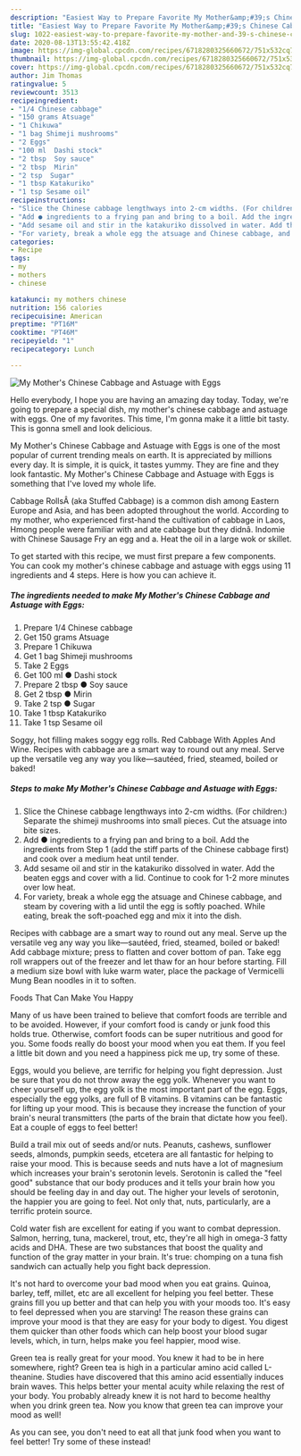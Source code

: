 ```yaml
---
description: "Easiest Way to Prepare Favorite My Mother&amp;#39;s Chinese Cabbage and Astuage with Eggs"
title: "Easiest Way to Prepare Favorite My Mother&amp;#39;s Chinese Cabbage and Astuage with Eggs"
slug: 1022-easiest-way-to-prepare-favorite-my-mother-and-39-s-chinese-cabbage-and-astuage-with-eggs
date: 2020-08-13T13:55:42.418Z
image: https://img-global.cpcdn.com/recipes/6718280325660672/751x532cq70/my-mothers-chinese-cabbage-and-astuage-with-eggs-recipe-main-photo.jpg
thumbnail: https://img-global.cpcdn.com/recipes/6718280325660672/751x532cq70/my-mothers-chinese-cabbage-and-astuage-with-eggs-recipe-main-photo.jpg
cover: https://img-global.cpcdn.com/recipes/6718280325660672/751x532cq70/my-mothers-chinese-cabbage-and-astuage-with-eggs-recipe-main-photo.jpg
author: Jim Thomas
ratingvalue: 5
reviewcount: 3513
recipeingredient:
- "1/4 Chinese cabbage"
- "150 grams Atsuage"
- "1 Chikuwa"
- "1 bag Shimeji mushrooms"
- "2 Eggs"
- "100 ml  Dashi stock"
- "2 tbsp  Soy sauce"
- "2 tbsp  Mirin"
- "2 tsp  Sugar"
- "1 tbsp Katakuriko"
- "1 tsp Sesame oil"
recipeinstructions:
- "Slice the Chinese cabbage lengthways into 2-cm widths. (For children:) Separate the shimeji mushrooms into small pieces. Cut the atsuage into bite sizes."
- "Add ● ingredients to a frying pan and bring to a boil. Add the ingredients from Step 1 (add the stiff parts of the Chinese cabbage first) and cook over a medium heat until tender."
- "Add sesame oil and stir in the katakuriko dissolved in water. Add the beaten eggs and cover with a lid. Continue to cook for 1-2 more minutes over low heat."
- "For variety, break a whole egg the atsuage and Chinese cabbage, and steam by covering with a lid until the egg is softly poached. While eating, break the soft-poached egg and mix it into the dish."
categories:
- Recipe
tags:
- my
- mothers
- chinese

katakunci: my mothers chinese 
nutrition: 156 calories
recipecuisine: American
preptime: "PT16M"
cooktime: "PT46M"
recipeyield: "1"
recipecategory: Lunch

---
```



![My Mother&#39;s Chinese Cabbage and Astuage with Eggs](https://img-global.cpcdn.com/recipes/6718280325660672/751x532cq70/my-mothers-chinese-cabbage-and-astuage-with-eggs-recipe-main-photo.jpg)

Hello everybody, I hope you are having an amazing day today. Today, we're going to prepare a special dish, my mother&#39;s chinese cabbage and astuage with eggs. One of my favorites. This time, I'm gonna make it a little bit tasty. This is gonna smell and look delicious.

My Mother&#39;s Chinese Cabbage and Astuage with Eggs is one of the most popular of current trending meals on earth. It is appreciated by millions every day. It is simple, it is quick, it tastes yummy. They are fine and they look fantastic. My Mother&#39;s Chinese Cabbage and Astuage with Eggs is something that I've loved my whole life.

Cabbage RollsÂ (aka Stuffed Cabbage) is a common dish among Eastern Europe and Asia, and has been adopted throughout the world. According to my mother, who experienced first-hand the cultivation of cabbage in Laos, Hmong people were familiar with and ate cabbage but they didnâ. Indomie with Chinese Sausage Fry an egg and a. Heat the oil in a large wok or skillet.


To get started with this recipe, we must first prepare a few components. You can cook my mother&#39;s chinese cabbage and astuage with eggs using 11 ingredients and 4 steps. Here is how you can achieve it.

<!--inarticleads1-->

##### The ingredients needed to make My Mother&#39;s Chinese Cabbage and Astuage with Eggs:

1. Prepare 1/4 Chinese cabbage
1. Get 150 grams Atsuage
1. Prepare 1 Chikuwa
1. Get 1 bag Shimeji mushrooms
1. Take 2 Eggs
1. Get 100 ml ● Dashi stock
1. Prepare 2 tbsp ● Soy sauce
1. Get 2 tbsp ● Mirin
1. Take 2 tsp ● Sugar
1. Take 1 tbsp Katakuriko
1. Take 1 tsp Sesame oil


Soggy, hot filling makes soggy egg rolls. Red Cabbage With Apples And Wine. Recipes with cabbage are a smart way to round out any meal. Serve up the versatile veg any way you like—sautéed, fried, steamed, boiled or baked! 

<!--inarticleads2-->

##### Steps to make My Mother&#39;s Chinese Cabbage and Astuage with Eggs:

1. Slice the Chinese cabbage lengthways into 2-cm widths. (For children:) Separate the shimeji mushrooms into small pieces. Cut the atsuage into bite sizes.
1. Add ● ingredients to a frying pan and bring to a boil. Add the ingredients from Step 1 (add the stiff parts of the Chinese cabbage first) and cook over a medium heat until tender.
1. Add sesame oil and stir in the katakuriko dissolved in water. Add the beaten eggs and cover with a lid. Continue to cook for 1-2 more minutes over low heat.
1. For variety, break a whole egg the atsuage and Chinese cabbage, and steam by covering with a lid until the egg is softly poached. While eating, break the soft-poached egg and mix it into the dish.


Recipes with cabbage are a smart way to round out any meal. Serve up the versatile veg any way you like—sautéed, fried, steamed, boiled or baked! Add cabbage mixture; press to flatten and cover bottom of pan. Take egg roll wrappers out of the freezer and let thaw for an hour before starting. Fill a medium size bowl with luke warm water, place the package of Vermicelli Mung Bean noodles in it to soften. 

Foods That Can Make You Happy


Many of us have been trained to believe that comfort foods are terrible and to be avoided. However, if your comfort food is candy or junk food this holds true. Otherwise, comfort foods can be super nutritious and good for you. Some foods really do boost your mood when you eat them. If you feel a little bit down and you need a happiness pick me up, try some of these.

Eggs, would you believe, are terrific for helping you fight depression. Just be sure that you do not throw away the egg yolk. Whenever you want to cheer yourself up, the egg yolk is the most important part of the egg. Eggs, especially the egg yolks, are full of B vitamins. B vitamins can be fantastic for lifting up your mood. This is because they increase the function of your brain's neural transmitters (the parts of the brain that dictate how you feel). Eat a couple of eggs to feel better!

Build a trail mix out of seeds and/or nuts. Peanuts, cashews, sunflower seeds, almonds, pumpkin seeds, etcetera are all fantastic for helping to raise your mood. This is because seeds and nuts have a lot of magnesium which increases your brain's serotonin levels. Serotonin is called the "feel good" substance that our body produces and it tells your brain how you should be feeling day in and day out. The higher your levels of serotonin, the happier you are going to feel. Not only that, nuts, particularly, are a terrific protein source.

Cold water fish are excellent for eating if you want to combat depression. Salmon, herring, tuna, mackerel, trout, etc, they're all high in omega-3 fatty acids and DHA. These are two substances that boost the quality and function of the gray matter in your brain. It's true: chomping on a tuna fish sandwich can actually help you fight back depression. 

It's not hard to overcome your bad mood when you eat grains. Quinoa, barley, teff, millet, etc are all excellent for helping you feel better. These grains fill you up better and that can help you with your moods too. It's easy to feel depressed when you are starving! The reason these grains can improve your mood is that they are easy for your body to digest. You digest them quicker than other foods which can help boost your blood sugar levels, which, in turn, helps make you feel happier, mood wise.

Green tea is really great for your mood. You knew it had to be in here somewhere, right? Green tea is high in a particular amino acid called L-theanine. Studies have discovered that this amino acid essentially induces brain waves. This helps better your mental acuity while relaxing the rest of your body. You probably already knew it is not hard to become healthy when you drink green tea. Now you know that green tea can improve your mood as well!

As you can see, you don't need to eat all that junk food when you want to feel better! Try some of these instead!

